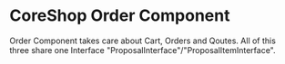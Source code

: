 # CoreShop Order Component

Order Component takes care about Cart, Orders and Qoutes. All of this three share one Interface "ProposalInterface"/"ProposalItemInterface".